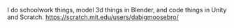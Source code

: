 I do schoolwork things, model 3d things in Blender, and code things in Unity and Scratch.
https://scratch.mit.edu/users/dabigmoosebro/

<!---
fusionmoose/fusionmoose is a ✨ special ✨ repository because its `README.md` (this file) appears on your GitHub profile.
You can click the Preview link to take a look at your changes.
--->
